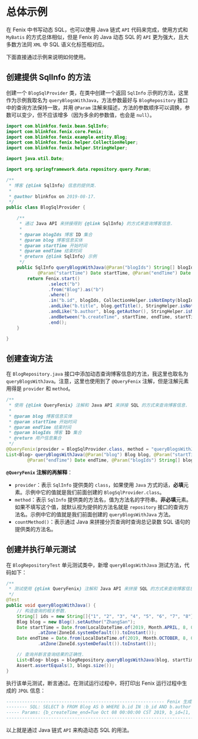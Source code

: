 # 总体示例

在 Fenix 中书写动态 SQL，也可以使用 Java 链式 `API` 代码来完成，使用方式和 `MyBatis` 的方式总体相似，但是 Fenix 的 Java 动态 SQL 的 `API` 更为强大，且大多数方法同 `XML` 中 SQL 语义化标签相对应。

下面直接通过示例来说明如何使用。

## 创建提供 SqlInfo 的方法

创建一个 `BlogSqlProvider` 类，在类中创建一个返回 `SqlInfo` 示例的方法，这里作为示例我取名为 `queryBlogsWithJava`，方法参数最好与 `BlogRepository` 接口中的查询方法保持一致，并用 `@Param` 注解来描述，方法的参数顺序可以调换，参数可以变少，但不应该增多（因为多余的参数值，也会是 `null`）。

```java
import com.blinkfox.fenix.bean.SqlInfo;
import com.blinkfox.fenix.core.Fenix;
import com.blinkfox.fenix.example.entity.Blog;
import com.blinkfox.fenix.helper.CollectionHelper;
import com.blinkfox.fenix.helper.StringHelper;

import java.util.Date;

import org.springframework.data.repository.query.Param;

/**
 * 博客 {@link SqlInfo} 信息的提供类.
 *
 * @author blinkfox on 2019-08-17.
 */
public class BlogSqlProvider {

    /**
     * 通过 Java API 来拼接得到 {@link SqlInfo} 的方式来查询博客信息.
     *
     * @param blogIds 博客 ID 集合
     * @param blog 博客信息实体
     * @param startTime 开始时间
     * @param endTime 结束时间
     * @return {@link SqlInfo} 示例
     */
    public SqlInfo queryBlogsWithJava(@Param("blogIds") String[] blogIds, @Param("blog") Blog blog,
            @Param("startTime") Date startTime, @Param("endTime") Date endTime) {
        return Fenix.start()
                .select("b")
                .from("Blog").as("b")
                .where()
                .in("b.id", blogIds, CollectionHelper.isNotEmpty(blogIds))
                .andLike("b.title", blog.getTitle(), StringHelper.isNotBlank(blog.getTitle()))
                .andLike("b.author", blog.getAuthor(), StringHelper.isNotBlank(blog.getAuthor()))
                .andBetween("b.createTime", startTime, endTime, startTime != null || endTime != null)
                .end();
    }

}
```

## 创建查询方法

在 `BlogRepository.java` 接口中添加动态查询博客信息的方法，我这里也取名为 `queryBlogsWithJava`。注意，这里也使用到了 `@QueryFenix` 注解，但是注解元素用得是 `provider` 和 `method`。

```java
/**
 * 使用 {@link QueryFenix} 注解和 Java API 来拼接 SQL 的方式来查询博客信息.
 *
 * @param blog 博客信息实体
 * @param startTime 开始时间
 * @param endTime 结束时间
 * @param blogIds 博客 ID 集合
 * @return 用户信息集合
 */
@QueryFenix(provider = BlogSqlProvider.class, method = "queryBlogsWithJava")
List<Blog> queryBlogsWithJava(@Param("blog") Blog blog, @Param("startTime") Date startTime,
        @Param("endTime") Date endTime, @Param("blogIds") String[] blogIds);
```

**`@QueryFenix` 注解的再解释**：

- `provider`：表示 `SqlInfo` 提供类的 `class`，如果使用 `Java` 方式的话，**必填**元素。示例中它的值就是我们前面创建的 `BlogSqlProvider.class`。
- `method`：表示 `SqlInfo` 提供类的方法名，值为方法名的字符串。**非必填**元素。如果不填写这个值，就默认视为提供的方法名就是 `repository` 接口的查询方法名。示例中它的值就是我们前面创建的 `queryBlogsWithJava` 方法。
- `countMethod()`：表示通过 Java 来拼接分页查询时查询总记录数 SQL 语句的提供类的方法名。

## 创建并执行单元测试

在 `BlogRepositoryTest` 单元测试类中，新增 `queryBlogsWithJava` 测试方法，代码如下：

```java
/**
 * 测试使用 {@link QueryFenix} 注解和 Java API 来拼接 SQL 的方式来查询博客信息.
 */
@Test
public void queryBlogsWithJava() {
    // 构造查询的相关参数.
    String[] ids = new String[]{"1", "2", "3", "4", "5", "6", "7", "8"};
    Blog blog = new Blog().setAuthor("ZhangSan");
    Date startTime = Date.from(LocalDateTime.of(2019, Month.APRIL, 8, 0, 0, 0)
            .atZone(ZoneId.systemDefault()).toInstant());
    Date endTime = Date.from(LocalDateTime.of(2019, Month.OCTOBER, 8, 0, 0, 0)
            .atZone(ZoneId.systemDefault()).toInstant());

    // 查询并断言查询结果的正确性.
    List<Blog> blogs = blogRepository.queryBlogsWithJava(blog, startTime, endTime, ids);
    Assert.assertEquals(3, blogs.size());
}
```

执行该单元测试，断言通过。在测试运行过程中，将打印出 Fenix 运行过程中生成的 `JPQL` 信息：

```sql
------------------------------------------------------------ Fenix 生成的 SQL 信息 ---------------------------------------------------------
-------- SQL: SELECT b FROM Blog AS b WHERE b.id IN :b_id AND b.author LIKE :b_author AND b.createTime BETWEEN :b_createTime_start AND :b_createTime_end
----- Params: {b_createTime_end=Tue Oct 08 00:00:00 CST 2019, b_id=[1, 2, 3, 4, 5, 6, 7, 8], b_author=%ZhangSan%, b_createTime_start=Mon Apr 08 00:00:00 CST 2019}
-------------------------------------------------------------------------------------------------------------------------------------------
```

以上就是通过 Java 链式 `API` 来构造动态 SQL 的用法。
